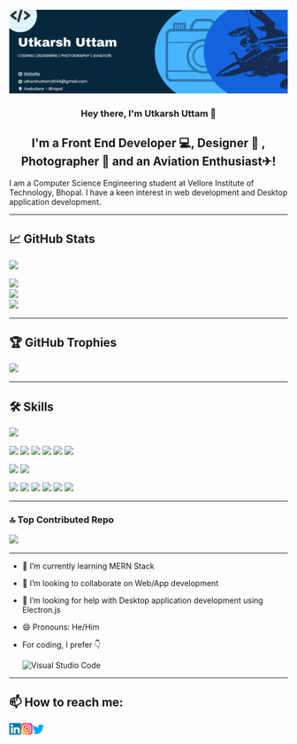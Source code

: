 <a href="https://utkarshuttam.github.io/Personal_Portfolio/" target="_blank" rel="noreferrer"><img src="./images/GithubBanner.png" alt="my banner"></a>

<h3 align="center"> Hey there, I'm Utkarsh Uttam 👋</h3>

<h2 align="center">
I'm a Front End Developer 💻, Designer 🎨 , Photographer 📸 and an Aviation Enthusiast✈!
</h2> 

I am a Computer Science Engineering student at Vellore Institute of Technology, Bhopal. I have a keen interest in web development and Desktop application development.


----------------------------------
## 📈 GitHub Stats 

[![](https://visitcount.itsvg.in/api?id=UtkarshUttam&icon=5&color=6)](https://visitcount.itsvg.in)

![](https://github-readme-stats.vercel.app/api?username=UtkarshUttam&theme=tokyonight&hide_border=false&include_all_commits=true&count_private=true)<br/>
![](https://github-readme-streak-stats.herokuapp.com/?user=UtkarshUttam&theme=tokyonight&hide_border=false)<br/>
![](https://github-readme-stats.vercel.app/api/top-langs/?username=UtkarshUttam&theme=tokyonight&hide_border=false&include_all_commits=true&count_private=true&layout=compact)

----------------------------------
## 🏆 GitHub Trophies
![](https://github-profile-trophy.vercel.app/?username=UtkarshUttam&theme=tokyonight&no-frame=false&no-bg=true&margin-w=4)

---------------------------
## 🛠 Skills


![](https://img.shields.io/badge/Database-MySQL-informational?style=flat&logo=MySQL&color=4b667a)

![](https://img.shields.io/badge/Code-HTML5-informational?style=flat&logo=HTML5&color=e34c26)
![](https://img.shields.io/badge/Code-JavaScript-informational?style=flat&logo=JavaScript&color=F7DF1E)
![](https://img.shields.io/badge/Code-React-informational?style=flat&logo=react&color=61DAFB)
![](https://img.shields.io/badge/Code-Python-informational?style=flat&logo=Python&color=3776ab)
![](https://img.shields.io/badge/Code-C-informational?style=flat&logo=c&color=a8b9cc)
![](https://img.shields.io/badge/Code-C++-informational?style=flat&logo=c%2B%2B&color=e1e1e1)

![](https://img.shields.io/badge/Style-Bootstrap-informational?style=flat&logo=Bootstrap&color=7952B3)
![](https://img.shields.io/badge/Style-CSS3-informational?style=flat&logo=CSS3&color=1572B6)

![](https://img.shields.io/badge/Tools-Figma-informational?style=flat&logo=Figma&color=F24E1E)
![](https://img.shields.io/badge/Tools-Adobe_Photoshop-informational?style=flat&logo=adobe%20photoshop&color=31a8ff)
![](https://img.shields.io/badge/Tools-NPM-informational?style=flat&logo=NPM&color=CB3837)
![](https://img.shields.io/badge/Tools-Qt-informational?style=flat&logo=qt&color=41cb52)
![](https://img.shields.io/badge/Tools-Git-informational?style=flat&logo=Git&color=F05032)
![](https://img.shields.io/badge/Tools-GitHub-informational?style=flat&logo=GitHub&color=181717)

----------------------------------

### 🔝 Top Contributed Repo
![](https://github-contributor-stats.vercel.app/api?username=UtkarshUttam&limit=5&theme=tokyonight&combine_all_yearly_contributions=true)


---------------------------------
- 🌱 I’m currently learning MERN Stack
- 👯 I’m looking to collaborate on Web/App development
- 🤔 I’m looking for help with Desktop application development using Electron.js
- 😄 Pronouns: He/Him
- For coding, I prefer 👇

    ![Visual Studio Code](https://img.shields.io/badge/Visual%20Studio%20Code-0078d7.svg?style=for-the-badge&logo=visual-studio-code&logoColor=white)

-------------------------------


## 📫 How to reach me: 
<a href="https://www.linkedin.com/in/utkarsh-uttam-0884ab1b7/"><img align="left" src="https://raw.githubusercontent.com/UtkarshUttam/UtkarshUttam/main/images/linkedin.svg" alt="Utkarsh Uttam | LinkedIn" width="21px"/></a>

<a href="https://instagram.com/yushi.95"><img align="left" src="https://raw.githubusercontent.com/UtkarshUttam/UtkarshUttam/main/images/instagram.svg" alt="Utkarsh Uttam | Instagram" width="21px"/></a>

<a href="https://twitter.com/UTKARSHUTTAM_3"><img align="left" src="https://raw.githubusercontent.com/UtkarshUttam/UtkarshUttam/main/images/twitter.svg" alt="Utkarsh Uttam | Twitter" width="21px"/></a>





<!--
**UtkarshUttam/UtkarshUttam** is a ✨ _special_ ✨ repository because its `README.md` (this file) appears on your GitHub profile.

Here are some ideas to get you started:

- 🔭 I’m currently working on ...
- 
- 
- 
- 💬 Ask me about ...
- 
- ⚡ Fun fact: ...
-->




